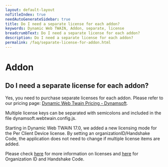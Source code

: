 ```yaml
---
layout: default-layout
noTitleIndex: true
needAutoGenerateSidebar: true
title: Do I need a separate license for each addon?
keywords: Dynamic Web TWAIN, Addon, separate, license
breadcrumbText: Do I need a separate license for each addon?
description: Do I need a separate license for each addon?
permalink: /faq/separate-license-for-addon.html
---
```


# Addon

## Do I need a separate license for each addon?

Yes, you need to purchase separate licenses for each addon. Please refer to our pricing page: <a href="https://www.dynamsoft.com/store/dynamic-web-twain/" target="_blank">Dynamic Web Twain Pricing - Dynamsoft</a>.

Multiple license keys can be separated with semicolons and included in the file dynamsoft.webtwain.config.js.

Starting in Dynamic Web TWAIN 17.0, we added a new licensing mode for the Per Client Device license. By setting an organizationID/Handshake Code, the application does not need to change if multiple license items are added.

Please check <a href="https://www.dynamsoft.com/web-twain/docs/about/license.html" target="_blank">here</a> for more information on licenses and <a href="https://www.dynamsoft.com/license-server/docs/about/terms.html?ver=latest#organization-id" target="_blank">here</a> for Organization ID and Handshake Code.
